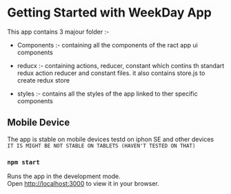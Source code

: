 # Getting Started with WeekDay App

This app contains 3 majour folder :-
 - Components :- containing all the components of the ract app ui components
 - reducx :- containing actions, reducer, constant which contins th standart redux action reducer and constant files. it also contains store.js to create redux store 

 - styles :- contains all the styles of the app linked to ther specific components

## Mobile Device

The app is stable on mobile devices testd on iphon SE and other devices 
 ``` IT IS MIGHT BE NOT STABLE ON TABLETS (HAVEN'T TESTED ON THAT)```
### `npm start`

Runs the app in the development mode.\
Open [http://localhost:3000](http://localhost:3000) to view it in your browser.



